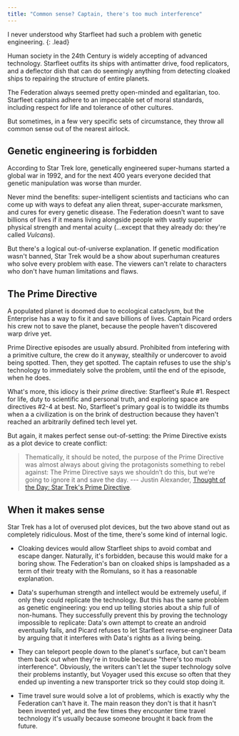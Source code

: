 ```yaml
---
title: "Common sense? Captain, there's too much interference"
---
```


I never understood why Starfleet had such a problem with genetic engineering.
{: .lead}

Human society in the 24th Century is widely accepting of advanced technology.
Starfleet outfits its ships with antimatter drive, food replicators, and a
deflector dish that can do seemingly anything from detecting cloaked ships
to repairing the structure of entire planets.

The Federation always seemed pretty open-minded and egalitarian, too.
Starfleet captains adhere to an impeccable set of moral standards, including
respect for life and tolerance of other cultures.

But sometimes, in a few very specific sets of circumstance, they throw all
common sense out of the nearest airlock.

## Genetic engineering is forbidden

According to Star Trek lore, genetically engineered super-humans started
a global war in 1992, and for the next 400 years everyone decided that genetic
manipulation was worse than murder. 

Never mind the benefits: super-intelligent scientists and tacticians who can
come up with ways to defeat any alien threat, super-accurate marksmen,
and cures for every genetic disease. The Federation doesn't want to save
billions of lives if it means living alongside people with vastly superior
physical strength and mental acuity (...except that they already do: they're
called _Vulcans_).

But there's a logical out-of-universe explanation. If genetic modification
wasn't banned, Star Trek would be a show about superhuman creatures who solve
every problem with ease. The viewers can't relate to characters who don't
have human limitations and flaws.

## The Prime Directive

A populated planet is doomed due to ecological cataclysm, but the Enterprise
has a way to fix it and save billions of lives. Captain Picard orders his
crew not to save the planet, because the people haven't discovered warp drive
yet.

Prime Directive episodes are usually absurd. Prohibited from intefering with
a primitive culture, the crew do it anyway, stealthily or undercover to
avoid being spotted. Then, they get spotted. The captain refuses to use the
ship's technology to immediately solve the problem, until the end of the
episode, when he does.

What's more, this idiocy is their _prime_ directive: Starfleet's Rule #1.
Respect for life, duty to scientific and personal truth, and exploring space
are directives #2-4 at best. No, Starfleet's primary goal is to twiddle
its thumbs when a a civilization is on the brink of destruction because
they haven't reached an arbitrarily defined tech level yet.

But again, it makes perfect sense out-of-setting: the Prime Directive exists
as a plot device to create conflict:

> Thematically, it should be noted, the purpose of the Prime Directive was
> almost always about giving the protagonists something to rebel against:
> The Prime Directive says we shouldn’t do this, but we’re going to ignore
> it and save the day. 
> --- Justin Alexander, [Thought of the Day: Star Trek's Prime Directive](http://thealexandrian.net/wordpress/35971/random/thought-of-the-day-star-treks-prime-directive).

## When it makes sense

Star Trek has a lot of overused plot devices, but the two above stand out
as completely ridiculous. Most of the time, there's some kind of internal
logic.

* Cloaking devices would allow Starfleet ships to avoid combat and
escape danger. Naturally, it's forbidden, because this would make for a
boring show. The Federation's ban on cloaked ships is lampshaded as a
term of their treaty with the Romulans, so it has a reasonable explanation.

* Data's superhuman strength and intellect would be extremely useful, if only
they could replicate the technology. But this has the same problem as genetic
engineering: you end up telling stories about a ship full of non-humans.
They successfully prevent this by proving the technology impossible to
replicate: Data's own attempt to create an android eventually fails, and
Picard refuses to let Starfleet reverse-engineer Data by arguing that it
interferes with Data's rights as a living being.

* They can teleport people down to the planet's surface, but can't beam them
back out when they're in trouble because "there's too much interference".
Obviously, the writers can't let the super technology solve their problems
instantly, but Voyager used this excuse so often that they ended up
inventing a new transporter trick so they could stop doing it.

* Time travel sure would solve a lot of problems, which is exactly why
the Federation can't have it. The main reason they don't is that it hasn't
been invented yet, and the few times they encounter time travel technology
it's usually because someone brought it back from the future.
